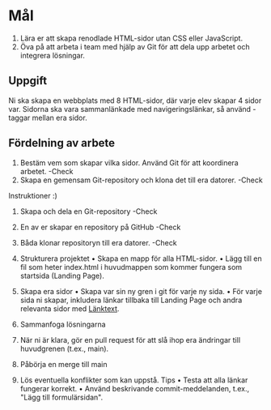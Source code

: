 # Mål

1. Lära er att skapa renodlade HTML-sidor utan CSS eller JavaScript.
2. Öva på att arbeta i team med hjälp av Git för att dela upp arbetet och integrera
   lösningar.

## Uppgift

Ni ska skapa en webbplats med 8 HTML-sidor, där varje elev skapar 4 sidor var.
Sidorna ska vara sammanlänkade med navigeringslänkar, så använd <a>-taggar mellan
era sidor.

## Fördelning av arbete

1. Bestäm vem som skapar vilka sidor. Använd Git för att koordinera arbetet. -Check
2. Skapa en gemensam Git-repository och klona det till era datorer. -Check

Instruktioner :)

1. Skapa och dela en Git-repository -Check
1. En av er skapar en repository på GitHub -Check
1. Båda klonar repositoryn till era datorer. -Check

1. Strukturera projektet
   • Skapa en mapp för alla HTML-sidor.
   • Lägg till en fil som heter index.html i huvudmappen som kommer fungera som
   startsida (Landing Page).

1. Skapa era sidor
   • Skapa var sin ny gren i git för varje ny sida.
   • För varje sida ni skapar, inkludera länkar tillbaka till Landing Page och andra
   relevanta sidor med <a href="filnamn.html">Länktext</a>.
1. Sammanfoga lösningarna
1. När ni är klara, gör en pull request för att slå ihop era ändringar till huvudgrenen
   (t.ex., main).
1. Påbörja en merge till main
1. Lös eventuella konflikter som kan uppstå.
   Tips
   • Testa att alla länkar fungerar korrekt.
   • Använd beskrivande commit-meddelanden, t.ex., "Lägg till formulärsidan".
